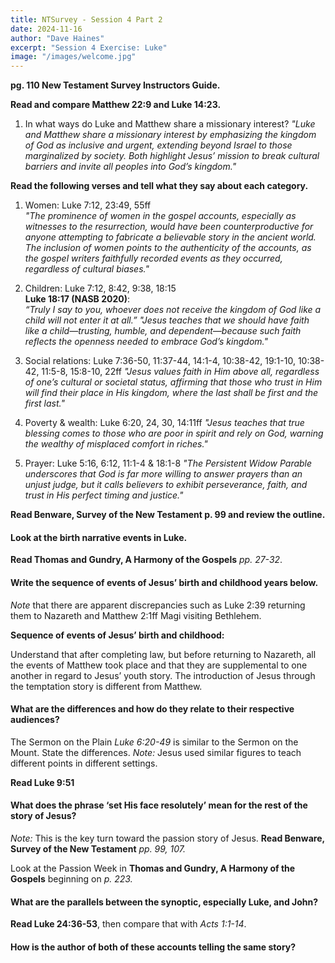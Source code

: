 ```yaml
---
title: NTSurvey - Session 4 Part 2
date: 2024-11-16
author: "Dave Haines"
excerpt: "Session 4 Exercise: Luke"
image: "/images/welcome.jpg"
---
```


**pg. 110 New Testament Survey Instructors Guide.**

**Read and compare Matthew 22:9 and Luke 14:23.**
1. In what ways do Luke and Matthew share a missionary interest?
*"Luke and Matthew share a missionary interest by emphasizing the kingdom of God as inclusive and urgent, extending beyond Israel to those marginalized by society. Both highlight Jesus’ mission to break cultural barriers and invite all peoples into God’s kingdom."*

**Read the following verses and tell what they say about each category.**  
1. Women: Luke 7:12, 23:49, 55ff  
*"The prominence of women in the gospel accounts, especially as witnesses to the resurrection, would have been counterproductive for anyone attempting to fabricate a believable story in the ancient world. The inclusion of women points to the authenticity of the accounts, as the gospel writers faithfully recorded events as they occurred, regardless of cultural biases."*  

2. Children: Luke 7:12, 8:42, 9:38, 18:15  
**Luke 18:17 (NASB 2020)**:  
*“Truly I say to you, whoever does not receive the kingdom of God like a child will not enter it at all.”* 
*"Jesus teaches that we should have faith like a child—trusting, humble, and dependent—because such faith reflects the openness needed to embrace God’s kingdom."*

3. Social relations: Luke 7:36-50, 11:37-44, 14:1-4, 10:38-42, 19:1-10, 10:38-42, 11:5-8, 15:8-10, 22ff
*"Jesus values faith in Him above all, regardless of one’s cultural or societal status, affirming that those who trust in Him will find their place in His kingdom, where the last shall be first and the first last."*  

4. Poverty & wealth: Luke 6:20, 24, 30, 14:11ff
*"Jesus teaches that true blessing comes to those who are poor in spirit and rely on God, warning the wealthy of misplaced comfort in riches."*

5. Prayer: Luke 5:16, 6:12, 11:1-4 & 18:1-8
*"The Persistent Widow Parable underscores that God is far more willing to answer prayers than an unjust judge, but it calls believers to exhibit perseverance, faith, and trust in His perfect timing and justice."*

**Read Benware, Survey of the New Testament p. 99 and review the outline.**  

#### Look at the birth narrative events in Luke.
**Read Thomas and Gundry, A Harmony of the Gospels** *pp. 27-32*.

#### Write the sequence of events of Jesus’ birth and childhood years below.  
*Note* that there are apparent discrepancies such as Luke 2:39 returning them to Nazareth and Matthew 2:1ff Magi visiting Bethlehem.  

**Sequence of events of Jesus’ birth and childhood:**

Understand that after completing law, but before returning to Nazareth, all the events of Matthew took place and that they are supplemental to one another in regard to Jesus’ youth story. The introduction of Jesus through the temptation story is different from Matthew.

#### What are the differences and how do they relate to their respective audiences?

The Sermon on the Plain *Luke 6:20-49* is similar to the Sermon on the Mount. State the differences. 
*Note:* Jesus used similar figures to teach different points in different settings.  

**Read Luke 9:51**
#### What does the phrase ‘set His face resolutely’ mean for the rest of the story of Jesus?
*Note:* This is the key turn toward the passion story of Jesus. **Read Benware, Survey of the New Testament** *pp. 99, 107.*


Look at the Passion Week in **Thomas and Gundry, A Harmony of the Gospels**
beginning on *p. 223.*  
#### What are the parallels between the synoptic, especially Luke, and John?  

**Read Luke 24:36-53**, then compare that with *Acts 1:1-14*.
#### How is the author of both of these accounts telling the same story?
